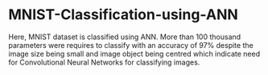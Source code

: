 # MNIST-Classification-using-ANN
Here, MNIST dataset is classified using ANN. More than 100 thousand parameters were requires to classify with an accuracy of 97% despite the image size being small 
and image object being centred which indicate need for Convolutional Neural Networks for classifying images.
